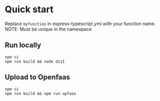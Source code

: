 # Quick start

Replace `myfunction` in express-typescript.yml with your function name.  
NOTE: Must be unique in the namespace

## Run locally
```
npm ci
npm run build && node dist
```

## Upload to Openfaas

```
npm ci
npm run build && npm run upfaas
```

